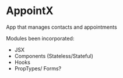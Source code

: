 # AppointX

App that manages contacts and appointments

Modules been incorporated:

- JSX
- Components (Stateless/Stateful)
- Hooks
- PropTypes/ Forms?
